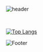 ![header](https://capsule-render.vercel.app/api?type=egg&color=auto&height=100&section=header&text=Chang&nbsp;Ryeol&fontSize=50)

<!--
**crlis12/crlis12** is a ✨ _special_ ✨ repository because its `README.md` (this file) appears on your GitHub profile.

Here are some ideas to get you started:
- 🔭 I’m currently working on ...
- 🌱 I’m currently learning ...
- 👯 I’m looking to collaborate on ...
- 🤔 I’m looking for help with ...
- 💬 Ask me about ...
- 📫 How to reach me: ...
- 😄 Pronouns: ...
- ⚡ Fun fact: ...
-->


&nbsp;&nbsp;&nbsp;&nbsp;&nbsp;&nbsp;&nbsp;&nbsp;&nbsp;&nbsp;&nbsp;&nbsp;&nbsp;&nbsp;&nbsp;&nbsp;&nbsp;&nbsp;&nbsp;&nbsp;&nbsp;&nbsp;&nbsp;&nbsp;&nbsp;&nbsp;&nbsp;&nbsp;&nbsp;&nbsp;&nbsp;&nbsp;&nbsp;&nbsp;&nbsp;

[![Top Langs](https://github-readme-stats.vercel.app/api/top-langs/?username=crlis12&layout=compact)](https://github.com/crlis12/github-readme-stats)
&nbsp;&nbsp;&nbsp;&nbsp;&nbsp;&nbsp;&nbsp;&nbsp;&nbsp;&nbsp;&nbsp;&nbsp;&nbsp;&nbsp;&nbsp;&nbsp;&nbsp;&nbsp;&nbsp;&nbsp;&nbsp;&nbsp;


![Footer](https://capsule-render.vercel.app/api?type=egg&color=auto&height=100&section=footer)


